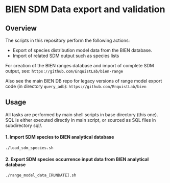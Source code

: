 # BIEN SDM Data export and validation

## Overview

The scripts in this repository perform the following actions:  

* Export of species distribution model data from the BIEN database.  
* Import of related SDM output such as species lists  

For creation of the BIEN ranges database and import of complete SDM output, see:  `https://github.com/EnquistLab/bien-range` 

Also see the main BIEN DB repo for legacy versions of range model export code (in directory `query_adb`): `https://github.com/EnquistLab/bien`


## Usage

All tasks are performed by main shell scripts in base directory (this one). SQL is either executed directly in main script, or sourced as SQL files in subdirectory sql/.

#### 1. Import SDM species to BIEN analytical database

```
./load_sdm_species.sh 
```

#### 2. Export SDM species occurrence input data from BIEN analytical database

```
./range_model_data_[RUNDATE].sh 
```

